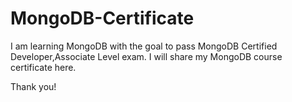 # MongoDB-Certificate

I am learning MongoDB with the goal to pass MongoDB Certified Developer,Associate Level exam.
I will share my MongoDB course certificate here. 

Thank you!
